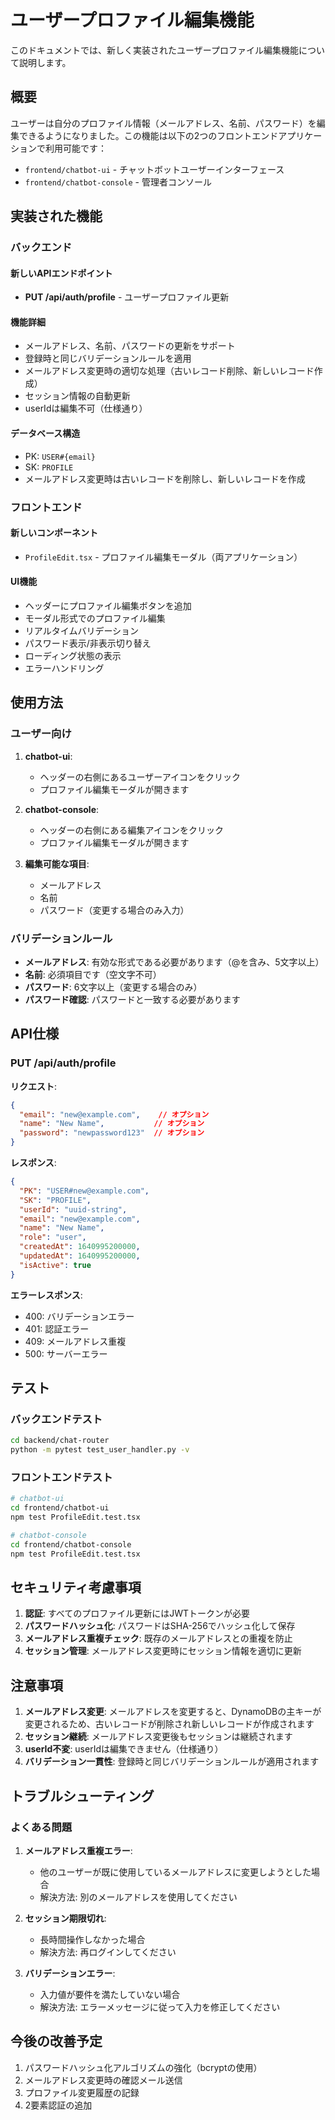 # ユーザープロファイル編集機能

このドキュメントでは、新しく実装されたユーザープロファイル編集機能について説明します。

## 概要

ユーザーは自分のプロファイル情報（メールアドレス、名前、パスワード）を編集できるようになりました。この機能は以下の2つのフロントエンドアプリケーションで利用可能です：

- `frontend/chatbot-ui` - チャットボットユーザーインターフェース
- `frontend/chatbot-console` - 管理者コンソール

## 実装された機能

### バックエンド

#### 新しいAPIエンドポイント
- **PUT /api/auth/profile** - ユーザープロファイル更新

#### 機能詳細
- メールアドレス、名前、パスワードの更新をサポート
- 登録時と同じバリデーションルールを適用
- メールアドレス変更時の適切な処理（古いレコード削除、新しいレコード作成）
- セッション情報の自動更新
- userIdは編集不可（仕様通り）

#### データベース構造
- PK: `USER#{email}`
- SK: `PROFILE`
- メールアドレス変更時は古いレコードを削除し、新しいレコードを作成

### フロントエンド

#### 新しいコンポーネント
- `ProfileEdit.tsx` - プロファイル編集モーダル（両アプリケーション）

#### UI機能
- ヘッダーにプロファイル編集ボタンを追加
- モーダル形式でのプロファイル編集
- リアルタイムバリデーション
- パスワード表示/非表示切り替え
- ローディング状態の表示
- エラーハンドリング

## 使用方法

### ユーザー向け

1. **chatbot-ui**:
   - ヘッダーの右側にあるユーザーアイコンをクリック
   - プロファイル編集モーダルが開きます

2. **chatbot-console**:
   - ヘッダーの右側にある編集アイコンをクリック
   - プロファイル編集モーダルが開きます

3. **編集可能な項目**:
   - メールアドレス
   - 名前
   - パスワード（変更する場合のみ入力）

### バリデーションルール

- **メールアドレス**: 有効な形式である必要があります（@を含み、5文字以上）
- **名前**: 必須項目です（空文字不可）
- **パスワード**: 6文字以上（変更する場合のみ）
- **パスワード確認**: パスワードと一致する必要があります

## API仕様

### PUT /api/auth/profile

**リクエスト**:
```json
{
  "email": "new@example.com",    // オプション
  "name": "New Name",           // オプション
  "password": "newpassword123"  // オプション
}
```

**レスポンス**:
```json
{
  "PK": "USER#new@example.com",
  "SK": "PROFILE",
  "userId": "uuid-string",
  "email": "new@example.com",
  "name": "New Name",
  "role": "user",
  "createdAt": 1640995200000,
  "updatedAt": 1640995200000,
  "isActive": true
}
```

**エラーレスポンス**:
- 400: バリデーションエラー
- 401: 認証エラー
- 409: メールアドレス重複
- 500: サーバーエラー

## テスト

### バックエンドテスト
```bash
cd backend/chat-router
python -m pytest test_user_handler.py -v
```

### フロントエンドテスト
```bash
# chatbot-ui
cd frontend/chatbot-ui
npm test ProfileEdit.test.tsx

# chatbot-console
cd frontend/chatbot-console
npm test ProfileEdit.test.tsx
```

## セキュリティ考慮事項

1. **認証**: すべてのプロファイル更新にはJWTトークンが必要
2. **パスワードハッシュ化**: パスワードはSHA-256でハッシュ化して保存
3. **メールアドレス重複チェック**: 既存のメールアドレスとの重複を防止
4. **セッション管理**: メールアドレス変更時にセッション情報を適切に更新

## 注意事項

1. **メールアドレス変更**: メールアドレスを変更すると、DynamoDBの主キーが変更されるため、古いレコードが削除され新しいレコードが作成されます
2. **セッション継続**: メールアドレス変更後もセッションは継続されます
3. **userId不変**: userIdは編集できません（仕様通り）
4. **バリデーション一貫性**: 登録時と同じバリデーションルールが適用されます

## トラブルシューティング

### よくある問題

1. **メールアドレス重複エラー**:
   - 他のユーザーが既に使用しているメールアドレスに変更しようとした場合
   - 解決方法: 別のメールアドレスを使用してください

2. **セッション期限切れ**:
   - 長時間操作しなかった場合
   - 解決方法: 再ログインしてください

3. **バリデーションエラー**:
   - 入力値が要件を満たしていない場合
   - 解決方法: エラーメッセージに従って入力を修正してください

## 今後の改善予定

1. パスワードハッシュ化アルゴリズムの強化（bcryptの使用）
2. メールアドレス変更時の確認メール送信
3. プロファイル変更履歴の記録
4. 2要素認証の追加
